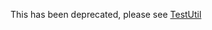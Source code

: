 This has been deprecated, please see <a href="https://github.com/bobhatcher/TestUtil">TestUtil</a>


